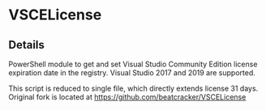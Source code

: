 # VSCELicense

## Details

PowerShell module to get and set Visual Studio Community Edition license expiration date in the registry. Visual Studio 2017 and 2019 are supported.

This script is reduced to single file, which directly extends license 31 days. Original fork is located at https://github.com/beatcracker/VSCELicense
